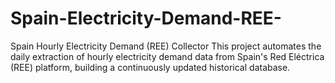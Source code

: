 # Spain-Electricity-Demand-REE-
Spain Hourly Electricity Demand (REE) Collector This project automates the daily extraction of hourly electricity demand data from Spain's Red Eléctrica (REE) platform, building a continuously updated historical database.
